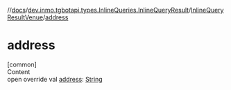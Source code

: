 //[docs](../../../index.md)/[dev.inmo.tgbotapi.types.InlineQueries.InlineQueryResult](../index.md)/[InlineQueryResultVenue](index.md)/[address](address.md)



# address  
[common]  
Content  
open override val [address](address.md): [String](https://kotlinlang.org/api/latest/jvm/stdlib/kotlin/-string/index.html)  



